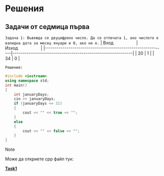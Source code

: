 # Решения

## Задачи от седмица първа
`Задача 1: Въвежда се двуцифрено число. Да се отпечата 1, ако числото е валидна дата за месец януари и 0, ако не е.`
| Вход&nbsp;&nbsp;&nbsp;&nbsp;&nbsp;&nbsp;&nbsp;&nbsp;&nbsp;&nbsp;&nbsp;&nbsp;&nbsp;&nbsp;&nbsp;&nbsp;&nbsp;&nbsp; | Изход&nbsp;&nbsp;&nbsp;&nbsp;&nbsp;&nbsp;&nbsp;&nbsp;&nbsp;&nbsp;&nbsp;&nbsp;&nbsp;&nbsp;&nbsp;&nbsp;&nbsp;&nbsp; |
|-------------------------------------------------------------|-------------------------------------------------------------|
| 20                                                          | 1                                                           |
| 34                                                          | 0                                                           |

`Решение:`
```cpp
#include <iostream>
using namespace std;
int main()
{
    int januaryDays;
    cin >> januaryDays;
    if (januaryDays <= 31)
    {
        cout << "" << true << "";
    }
    else
    {
        cout << "" << false << "";
    }
}
```

> [!NOTE]
> Може да откриете cpp файл тук:
>
>  [**Task1**](https://github.com/cathy-09/Introduction-To-Programming/blob/main/Week%201/Tasks/cppFiles/Task1.cpp)
